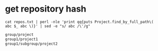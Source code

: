 # get repository hash

```
cat repos.txt | perl -nle 'print qq{puts Project.find_by_full_path\( abc $_ abc \)}' | sed -e "s/ abc /\'/g"
```

```repos.txt
group/project
group1/project1
group1/subgroup/project2
```
